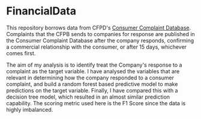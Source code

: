 # FinancialData

This repository borrows data from CFPD's [Consumer Complaint Database](https://www.consumerfinance.gov/data-research/consumer-complaints/#download-the-data). 
Complaints that the CFPB sends to companies for response are published in the Consumer Complaint Database after the company responds, confirming a commercial relationship with the consumer, or after 15 days, whichever comes first.

The aim of my analysis is to identify treat the Company's response to a complaint as the target variable. I have analysed the variables that are relevant in determining how the company responded to a consumer complaint, and build a random forest based predictive model to make predictions on the target variable. Finally, I have compared this with a decision tree model, which resulted in an almost similar prediction capability. The scoring metric used here is the F1 Score since the data is highly imbalanced.
